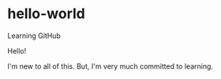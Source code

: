 # hello-world
Learning GitHub

Hello!

I'm new to all of this.
But, I'm very much committed to learning.
